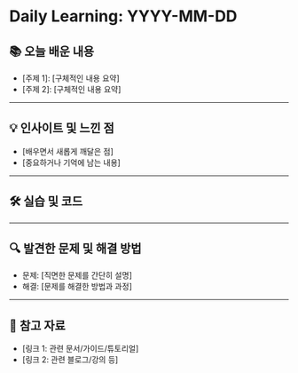 # Daily Learning: YYYY-MM-DD

## 📚 오늘 배운 내용
- [주제 1]: [구체적인 내용 요약]
- [주제 2]: [구체적인 내용 요약]

---

## 💡 인사이트 및 느낀 점
- [배우면서 새롭게 깨달은 점]
- [중요하거나 기억에 남는 내용]

---

## 🛠 실습 및 코드

---

## 🔍 발견한 문제 및 해결 방법
- 문제: [직면한 문제를 간단히 설명]
- 해결: [문제를 해결한 방법과 과정]

---

## 🔖 참고 자료
- [링크 1: 관련 문서/가이드/튜토리얼]
- [링크 2: 관련 블로그/강의 등]
